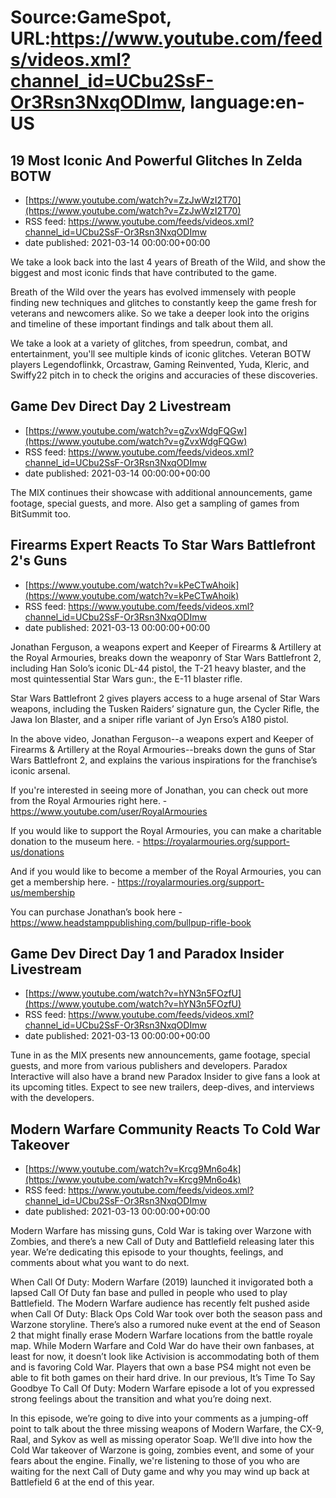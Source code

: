 # Source:GameSpot, URL:https://www.youtube.com/feeds/videos.xml?channel_id=UCbu2SsF-Or3Rsn3NxqODImw, language:en-US

## 19 Most Iconic And Powerful Glitches In Zelda BOTW
 - [https://www.youtube.com/watch?v=ZzJwWzI2T70](https://www.youtube.com/watch?v=ZzJwWzI2T70)
 - RSS feed: https://www.youtube.com/feeds/videos.xml?channel_id=UCbu2SsF-Or3Rsn3NxqODImw
 - date published: 2021-03-14 00:00:00+00:00

We take a look back into the last 4 years of Breath of the Wild, and show the biggest and most iconic finds that have contributed to the game.

Breath of the Wild over the years has evolved immensely with people finding new techniques and glitches to constantly keep the game fresh for veterans and newcomers alike. So we take a deeper look into the origins and timeline of these important findings and talk about them all.

We take a look at a variety of glitches, from speedrun, combat, and entertainment, you'll see multiple kinds of iconic glitches. Veteran BOTW players Legendoflinkk, Orcastraw, Gaming Reinvented, Yuda, Kleric, and Swiffy22 pitch in to check the origins and accuracies of these discoveries.

## Game Dev Direct Day 2 Livestream
 - [https://www.youtube.com/watch?v=gZvxWdgFQGw](https://www.youtube.com/watch?v=gZvxWdgFQGw)
 - RSS feed: https://www.youtube.com/feeds/videos.xml?channel_id=UCbu2SsF-Or3Rsn3NxqODImw
 - date published: 2021-03-14 00:00:00+00:00

The MIX continues their showcase with additional announcements, game footage, special guests, and more. Also get a sampling of games from BitSummit too.

## Firearms Expert Reacts To Star Wars Battlefront 2's Guns
 - [https://www.youtube.com/watch?v=kPeCTwAhoik](https://www.youtube.com/watch?v=kPeCTwAhoik)
 - RSS feed: https://www.youtube.com/feeds/videos.xml?channel_id=UCbu2SsF-Or3Rsn3NxqODImw
 - date published: 2021-03-13 00:00:00+00:00

Jonathan Ferguson, a weapons expert and Keeper of Firearms & Artillery at the Royal Armouries, breaks down the weaponry of Star Wars Battlefront 2, including Han Solo’s iconic DL-44 pistol, the T-21 heavy blaster, and the most quintessential Star Wars gun:, the E-11 blaster rifle.

Star Wars Battlefront 2 gives players access to a huge arsenal of Star Wars weapons, including the Tusken Raiders’ signature gun, the Cycler Rifle, the Jawa Ion Blaster, and a sniper rifle variant of Jyn Erso’s A180 pistol.

In the above video, Jonathan Ferguson--a weapons expert and Keeper of Firearms & Artillery at the Royal Armouries--breaks down the guns of Star Wars Battlefront 2, and explains the various inspirations for the franchise’s iconic arsenal.

If you're interested in seeing more of Jonathan, you can check out more from the Royal Armouries right here. - https://www.youtube.com/user/RoyalArmouries

If you would like to support the Royal Armouries, you can make a charitable donation to the museum here. - https://royalarmouries.org/support-us/donations

And if you would like to become a member of the Royal Armouries, you can get a membership here. - https://royalarmouries.org/support-us/membership

You can purchase Jonathan’s book here - https://www.headstamppublishing.com/bullpup-rifle-book

## Game Dev Direct Day 1 and Paradox Insider Livestream
 - [https://www.youtube.com/watch?v=hYN3n5FOzfU](https://www.youtube.com/watch?v=hYN3n5FOzfU)
 - RSS feed: https://www.youtube.com/feeds/videos.xml?channel_id=UCbu2SsF-Or3Rsn3NxqODImw
 - date published: 2021-03-13 00:00:00+00:00

Tune in as the MIX presents new announcements, game footage, special guests, and more from various publishers and developers. Paradox Interactive will also have a brand new Paradox Insider to give fans a look at its upcoming titles. Expect to see new trailers, deep-dives, and interviews with the developers.

## Modern Warfare Community Reacts To Cold War Takeover
 - [https://www.youtube.com/watch?v=Krcg9Mn6o4k](https://www.youtube.com/watch?v=Krcg9Mn6o4k)
 - RSS feed: https://www.youtube.com/feeds/videos.xml?channel_id=UCbu2SsF-Or3Rsn3NxqODImw
 - date published: 2021-03-13 00:00:00+00:00

Modern Warfare has missing guns, Cold War is taking over Warzone with Zombies, and there’s a new Call of Duty and Battlefield releasing later this year. We’re dedicating this episode to your thoughts, feelings, and comments about what you want to do next.

When Call Of Duty: Modern Warfare (2019) launched it invigorated both a lapsed Call Of Duty fan base and pulled in people who used to play Battlefield. The Modern Warfare audience has recently felt pushed aside when Call Of Duty: Black Ops Cold War took over both the season pass and Warzone storyline. There’s also a rumored nuke event at the end of Season 2 that might finally erase Modern Warfare locations from the battle royale map. While Modern Warfare and Cold War do have their own fanbases, at least for now, it doesn’t look like Activision is accommodating both of them and is favoring Cold War. Players that own a base PS4 might not even be able to fit both games on their hard drive. In our previous, It’s Time To Say Goodbye To Call Of Duty: Modern Warfare episode a lot of you expressed strong feelings about the transition and what you’re doing next.

In this episode, we’re going to dive into your comments as a jumping-off point to talk about the three missing weapons of Modern Warfare, the CX-9, Raal, and Sykov as well as missing operator Soap. We’ll dive into how the Cold War takeover of Warzone is going, zombies event, and some of your fears about the engine. Finally, we're listening to those of you who are waiting for the next Call of Duty game and why you may wind up back at Battlefield 6 at the end of this year.

